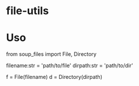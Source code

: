 # file-utils

# Uso
from soup_files import File, Directory

filename:str = 'path/to/file'
dirpath:str = 'path/to/dir'

f = File(filename)
d = Directory(dirpath)
